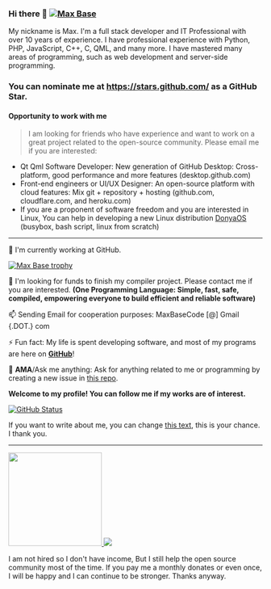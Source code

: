 ### Hi there 👋 <a href="https://github.com/BaseMax?tab=repositories"><img src="https://camo.githubusercontent.com/af26ad02eaecd4ed6bc549d026874e4c722721ef/68747470733a2f2f6b6f6d617265762e636f6d2f67687076632f3f757365726e616d653d626173656d6178" alt="Max Base"></a>

My nickname is Max. I'm a full stack developer and IT Professional with over 10 years of experience. I have professional experience with Python, PHP, JavaScript, C++, C, QML, and many more. I have mastered many areas of programming, such as web development and server-side programming.

### You can nominate me at https://stars.github.com/ as a **GitHub Star**.

#### Opportunity to work with me

> I am looking for friends who have experience and want to work on a great project related to the open-source community. Please email me if you are interested:

- Qt Qml Software Developer: New generation of GitHub Desktop: Cross-platform,  good performance and more features (desktop.github.com)
- Front-end engineers or UI/UX Designer: An open-source platform with cloud features: Mix git + repository + hosting (github.com, cloudflare.com, and heroku.com)
- If you are a proponent of software freedom and you are interested in Linux, You can help in developing a new Linux distribution [DonyaOS](https://github.com/DonyaOS/Donya) (busybox, bash script, linux from scratch)

---------

 🔭 I'm currently working at GitHub.

[![Max Base trophy](https://github-profile-trophy.vercel.app/?username=basemax&column=7&margin-w=15&margin-h=15)](https://github.com/BaseMax?tab=repositories)

👯 I'm looking for funds to finish my compiler project. Please contact me if you are interested. **(One Programming Language: Simple, fast, safe, compiled, empowering everyone to build efficient and reliable software)**

 📫 Sending Email for cooperation purposes: MaxBaseCode [@] Gmail {.DOT.} com

 ⚡ Fun fact: My life is spent developing software, and most of my programs are here on [**GitHub**](https://github.com/BaseMax?tab=repositories)!
 
 💬 **AMA**/Ask me anything: Ask for anything related to me or programming by creating a new issue in [this repo](https://github.com/BaseMax/BaseMax/issues/new?assignees=&labels=question&template=custom.md&title=Question%3A+%5BYour-Title%5D).

**Welcome to my profile! You can follow me if my works are of interest.**

[![GitHub Status](https://camo.githubusercontent.com/e059f22c0c3079319deff99c40753647d0979f76/68747470733a2f2f6769746875622d726561646d652d73746174732e76657263656c2e6170702f6170693f757365726e616d653d426173654d61782673686f775f69636f6e733d7472756526696e636c7564655f616c6c5f636f6d6d6974733d7472756526636f756e745f707269766174653d74727565)](https://maxbase.org)

If you want to write about me, you can change [this text](https://github.com/BaseMax/BaseMax), this is your chance. I thank you.

--------

<a target="_blank" href="https://www.paypal.com/donate/?cmd=_donations&business=maxbasecode@gmail.com&currency_code=USD&source=url&item_name=Donate:+Supporting+my+open+source+activities+GitHub.com/basemax&item_number=GitHub,+Inc">
<img width="185" src="https://raw.githubusercontent.com/BaseMax/BaseMax/master/paypal.png"> <img src="https://raw.githubusercontent.com/BaseMax/BaseMax/master/donate.gif">
</a>

I am not hired so I don't have income, But I still help the open source community most of the time.
If you pay me a monthly donates or even once, I will be happy and I can continue to be stronger. Thanks anyway.

<!--
You found a secret! BaseMax/BaseMax is a ✨special ✨ repository that you can use to add a README.md to your GitHub profile. Make sure it’s public and initialize it with a README to get started.

New BaseMax/BaseMax is now a special repository: its README.md will appear on your profile! Send feedback. 

**BaseMax/basemax** is a ✨ _special_ ✨ repository because its `README.md` (this file) appears on your GitHub profile.

Here are some ideas to get you started:

- 🔭 I’m currently working on ...
- 🌱 I’m currently learning ...
- 👯 I’m looking to collaborate on ...
- 🤔 I’m looking for help with ...
- 💬 Ask me about ...J
- 📫 How to reach me: ...
- 😄 Pronouns: ...
- ⚡ Fun fact: ...
-->
